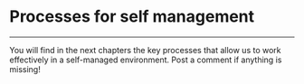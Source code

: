 # Processes for self management
------------------------------------------------------------------------------------------------------------------------------

You will find in the next chapters the key processes that allow us to work effectively in a self-managed environment. Post a comment if anything is missing!